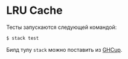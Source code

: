 # LRU Cache

Тесты запускаются следующей командой:
```bash
$ stack test
```

Билд тулу `stack` можно поставить из [GHCup](https://www.haskell.org/ghcup/).
